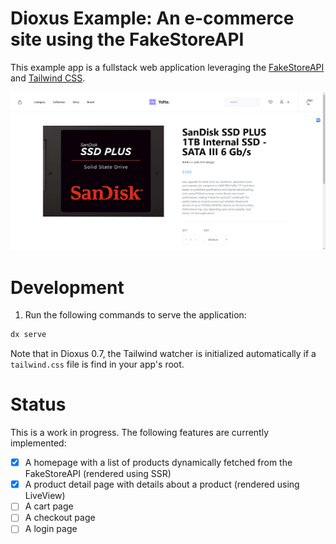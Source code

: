 # Dioxus Example: An e-commerce site using the FakeStoreAPI

This example app is a fullstack web application leveraging the [FakeStoreAPI](https://fakestoreapi.com) and [Tailwind CSS](https://tailwindcss.com/).

![Demo Image](demo.png)

# Development

1. Run the following commands to serve the application:

```bash
dx serve
```

Note that in Dioxus 0.7, the Tailwind watcher is initialized automatically if a `tailwind.css` file is find in your app's root.

# Status

This is a work in progress. The following features are currently implemented:

- [x] A homepage with a list of products dynamically fetched from the FakeStoreAPI (rendered using SSR)
- [x] A product detail page with details about a product (rendered using LiveView)
- [ ] A cart page
- [ ] A checkout page
- [ ] A login page
